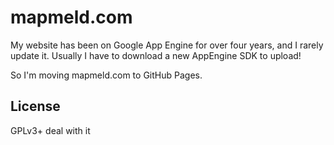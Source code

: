 # mapmeld.com

My website has been on Google App Engine for over four years, and I rarely update it. Usually
I have to download a new AppEngine SDK to upload!

So I'm moving mapmeld.com to GitHub Pages.

## License

GPLv3+ deal with it
